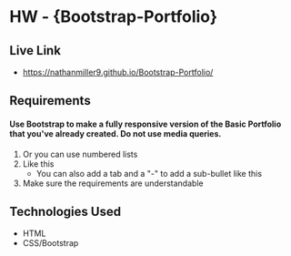 # HW - {Bootstrap-Portfolio}

## Live Link 
 - https://nathanmiller9.github.io/Bootstrap-Portfolio/

## Requirements
#### Use Bootstrap to make a fully responsive version of the Basic Portfolio that you've already created. Do not use media queries.

1. Or you can use numbered lists
2. Like this
	- You can also add a tab and a "-" to add a sub-bullet like this
3. Make sure the requirements are understandable

## Technologies Used
- HTML
- CSS/Bootstrap
